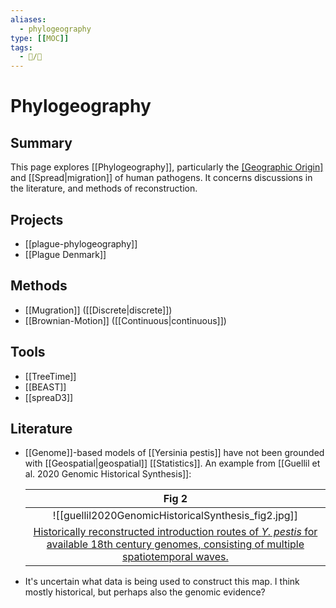 ```yaml
---
aliases:
  - phylogeography
type: [[MOC]]
tags:
  - 📝/🌿 
---
```


# Phylogeography

## Summary

This page explores [[Phylogeography]], particularly the [[Geographic Origin]](s) and [[Spread|migration]] of human pathogens. It concerns discussions in the literature, and methods of reconstruction.

## Projects

- [[plague-phylogeography]]
- [[Plague Denmark]]

## Methods

- [[Mugration]] ([[Discrete|discrete]])
- [[Brownian-Motion]] ([[Continuous|continuous]])

## Tools

- [[TreeTime]]
- [[BEAST]]
- [[spreaD3]]

## Literature

- [[Genome]]-based models of [[Yersinia pestis]] have not been grounded with [[Geospatial|geospatial]] [[Statistics]]. An example from [[Guellil et al. 2020 Genomic Historical Synthesis]]:

	|                    Fig 2                     |
	|:--------------------------------------------:|
	| ![[guellil2020GenomicHistoricalSynthesis_fig2.jpg]] |
	| [Historically reconstructed introduction routes of _Y. pestis_ for available 18th century genomes, consisting of multiple spatiotemporal waves.](Guellil%20et%20al.%202020%20Genomic%20Historical%20Synthesis.md) |
- It's uncertain what data is being used to construct this map. I think mostly historical, but perhaps also the genomic evidence?

